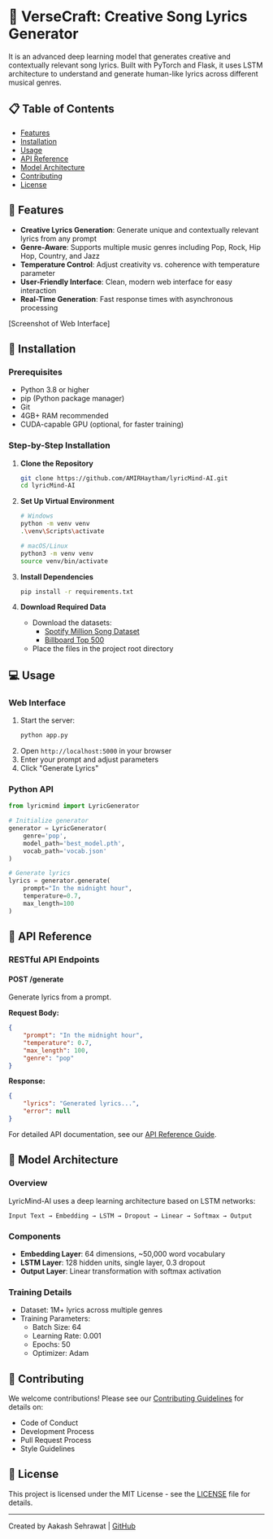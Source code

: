 # 🎵 VerseCraft: Creative Song Lyrics Generator



It is an advanced deep learning model that generates creative and contextually relevant song lyrics. Built with PyTorch and Flask, it uses LSTM architecture to understand and generate human-like lyrics across different musical genres.

## 📋 Table of Contents

- [Features](#-features)
- [Installation](#-installation)
- [Usage](#-usage)
- [API Reference](#-api-reference)
- [Model Architecture](#-model-architecture)
- [Contributing](#-contributing)
- [License](#-license)

## 🌟 Features

- **Creative Lyrics Generation**: Generate unique and contextually relevant lyrics from any prompt
- **Genre-Aware**: Supports multiple music genres including Pop, Rock, Hip Hop, Country, and Jazz
- **Temperature Control**: Adjust creativity vs. coherence with temperature parameter
- **User-Friendly Interface**: Clean, modern web interface for easy interaction
- **Real-Time Generation**: Fast response times with asynchronous processing

[Screenshot of Web Interface]

## 🚀 Installation

### Prerequisites

- Python 3.8 or higher
- pip (Python package manager)
- Git
- 4GB+ RAM recommended
- CUDA-capable GPU (optional, for faster training)

### Step-by-Step Installation

1. **Clone the Repository**

   ```bash
   git clone https://github.com/AMIRHaytham/lyricMind-AI.git
   cd lyricMind-AI
   ```
2. **Set Up Virtual Environment**

   ```bash
   # Windows
   python -m venv venv
   .\venv\Scripts\activate

   # macOS/Linux
   python3 -m venv venv
   source venv/bin/activate
   ```
3. **Install Dependencies**

   ```bash
   pip install -r requirements.txt
   ```
4. **Download Required Data**

   - Download the datasets:
     - [Spotify Million Song Dataset](https://www.kaggle.com/spotify/million-song-dataset)
     - [Billboard Top 500](https://www.billboard.com/charts/hot-100)
   - Place the files in the project root directory

## 💻 Usage

### Web Interface

1. Start the server:
   ```bash
   python app.py
   ```
2. Open `http://localhost:5000` in your browser
3. Enter your prompt and adjust parameters
4. Click "Generate Lyrics"

### Python API

```python
from lyricmind import LyricGenerator

# Initialize generator
generator = LyricGenerator(
    genre='pop',
    model_path='best_model.pth',
    vocab_path='vocab.json'
)

# Generate lyrics
lyrics = generator.generate(
    prompt="In the midnight hour",
    temperature=0.7,
    max_length=100
)
```

## 🔌 API Reference

### RESTful API Endpoints

#### POST /generate

Generate lyrics from a prompt.

**Request Body:**

```json
{
    "prompt": "In the midnight hour",
    "temperature": 0.7,
    "max_length": 100,
    "genre": "pop"
}
```

**Response:**

```json
{
    "lyrics": "Generated lyrics...",
    "error": null
}
```

For detailed API documentation, see our [API Reference Guide](docs/api.md).

## 🧠 Model Architecture

### Overview

LyricMind-AI uses a deep learning architecture based on LSTM networks:

```
Input Text → Embedding → LSTM → Dropout → Linear → Softmax → Output
```

### Components

- **Embedding Layer**: 64 dimensions, ~50,000 word vocabulary
- **LSTM Layer**: 128 hidden units, single layer, 0.3 dropout
- **Output Layer**: Linear transformation with softmax activation

### Training Details

- Dataset: 1M+ lyrics across multiple genres
- Training Parameters:
  - Batch Size: 64
  - Learning Rate: 0.001
  - Epochs: 50
  - Optimizer: Adam

## 👥 Contributing

We welcome contributions! Please see our [Contributing Guidelines](CONTRIBUTING.md) for details on:

- Code of Conduct
- Development Process
- Pull Request Process
- Style Guidelines

## 📄 License

This project is licensed under the MIT License - see the [LICENSE](LICENSE) file for details.

---

Created by Aakash Sehrawat | [GitHub](https://github.com/AMIRHaytham)
